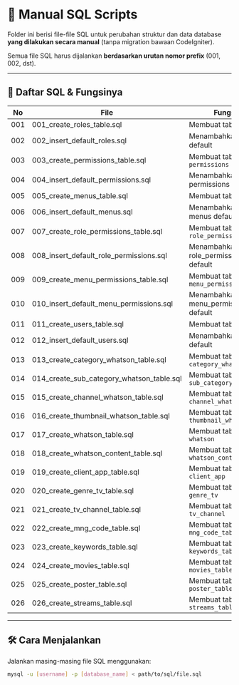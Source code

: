 # 📂 Manual SQL Scripts

Folder ini berisi file-file SQL untuk perubahan struktur dan data database **yang dilakukan secara manual** (tanpa migration bawaan CodeIgniter).

Semua file SQL harus dijalankan **berdasarkan urutan nomor prefix** (001, 002, dst).

---

## 🧾 Daftar SQL & Fungsinya

| No   | File                                      | Fungsi                                   |
|------|-------------------------------------------|------------------------------------------|
| 001  | 001_create_roles_table.sql                | Membuat tabel `roles`                    |
| 002  | 002_insert_default_roles.sql              | Menambahkan roles default                |
| 003  | 003_create_permissions_table.sql          | Membuat tabel `permissions`              |
| 004  | 004_insert_default_permissions.sql        | Menambahkan permissions default          |
| 005  | 005_create_menus_table.sql                | Membuat tabel `menus`                    |
| 006  | 006_insert_default_menus.sql              | Menambahkan menus default                |
| 007  | 007_create_role_permissions_table.sql     | Membuat tabel `role_permissions`         |
| 008  | 008_insert_default_role_permissions.sql   | Menambahkan role_permissions default     |
| 009  | 009_create_menu_permissions_table.sql     | Membuat tabel `menu_permissions`         |
| 010  | 010_insert_default_menu_permissions.sql   | Menambahkan menu_permissions default     |
| 011  | 011_create_users_table.sql                | Membuat tabel `users`                    |
| 012  | 012_insert_default_users.sql              | Menambahkan users default                |
| 013  | 013_create_category_whatson_table.sql     | Membuat tabel `category_whatson`         |
| 014  | 014_create_sub_category_whatson_table.sql | Membuat tabel `sub_category_whatson`     |
| 015  | 015_create_channel_whatson_table.sql      | Membuat tabel `channel_whatson`          |
| 016  | 016_create_thumbnail_whatson_table.sql    | Membuat tabel `thumbnail_whatson`        |
| 017  | 017_create_whatson_table.sql              | Membuat tabel `whatson`                  |
| 018  | 018_create_whatson_content_table.sql      | Membuat tabel `whatson_content`          |
| 019  | 019_create_client_app_table.sql           | Membuat tabel `client_app`               |
| 020  | 020_create_genre_tv_table.sql             | Membuat tabel `genre_tv`                 |
| 021  | 021_create_tv_channel_table.sql           | Membuat tabel `tv_channel`               |
| 022  | 022_create_mng_code_table.sql             | Membuat tabel `mng_code_table`           |
| 023  | 023_create_keywords_table.sql             | Membuat tabel `keywords_table`           |
| 024  | 024_create_movies_table.sql               | Membuat tabel `movies_table`             |
| 025  | 025_create_poster_table.sql               | Membuat tabel `poster_table`             |
| 026  | 026_create_streams_table.sql              | Membuat tabel `streams_table`            |

---

## 🛠️ Cara Menjalankan

Jalankan masing-masing file SQL menggunakan:

```bash
mysql -u [username] -p [database_name] < path/to/sql/file.sql
